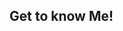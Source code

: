 ## Get to know Me!

<!--
**BeltranJ/BeltranJ** is a ✨ _special_ ✨ repository because its `README.md` (this file) appears on your GitHub profile.

Here are some ideas to get you started:

- 👋 I am Janel Fae Beltran, 19yrs old, a 2nd year College student majoring in BS Information Technology
- 🌱 I’m currently learning python and also bilingual (korean, japanese, spanish, etc..) as part of my habit
- 🎯 My goal is to enhance my coding skills at the end of this year so It wont be hard for me to adjust myself from new subjects. 
     I also wanted to learn more about programming language and be able to create my own invention.
- 🏀 Hobbies: Listening to music, Sleeping, Studying Language, Watching Movies/Series/Streams/Markiplier, Kpop, Research(something I'm curious about)
      journaling, Scrolling through media, singing and zoning out.
- 🤔 The Items use when coding, still confused me. 
- 🚀 Skills: Beginner in Programming.
- 📫 How to reach me: FB: Janel Fae Oliva, Gmail/Email: beltranjanelfae02@gmail.com, IG: nelllyy_zzz
- 😄 Pronouns: She/her
- ⚡ Fun fact: I love studying most of the time as long as the subject/topic interest me. 
- 📌 Motto: If it's safe to learn, curiousty won't k*ll the cat.
-->
